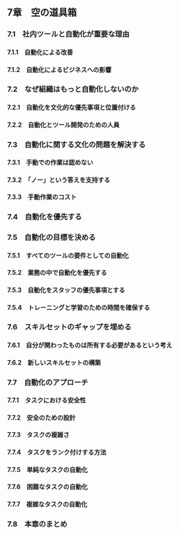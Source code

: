 ## 7章　空の道具箱
### 7.1　社内ツールと自動化が重要な理由
#### 7.1.1　自動化による改善
#### 7.1.2　自動化によるビジネスへの影響
### 7.2　なぜ組織はもっと自動化しないのか
#### 7.2.1　自動化を文化的な優先事項と位置付ける
#### 7.2.2　自動化とツール開発のための人員
### 7.3　自動化に関する文化の問題を解決する
#### 7.3.1　手動での作業は認めない
#### 7.3.2　「ノー」という答えを支持する
#### 7.3.3　手動作業のコスト
### 7.4　自動化を優先する
### 7.5　自動化の目標を決める
#### 7.5.1　すべてのツールの要件としての自動化
#### 7.5.2　業務の中で自動化を優先する
#### 7.5.3　自動化をスタッフの優先事項とする
#### 7.5.4　トレーニングと学習のための時間を確保する
### 7.6　スキルセットのギャップを埋める
#### 7.6.1　自分が関わったものは所有する必要があるという考え
#### 7.6.2　新しいスキルセットの構築
### 7.7　自動化のアプローチ
#### 7.7.1　タスクにおける安全性
#### 7.7.2　安全のための設計
#### 7.7.3　タスクの複雑さ
#### 7.7.4　タスクをランク付けする方法
#### 7.7.5　単純なタスクの自動化
#### 7.7.6　困難なタスクの自動化
#### 7.7.7　複雑なタスクの自動化
### 7.8　本章のまとめ

